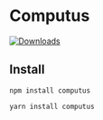 # Computus

[![Downloads](https://img.shields.io/npm/dw/computus)](https://npmjs.com/computus)

## Install

```
npm install computus
```

```
yarn install computus
```
